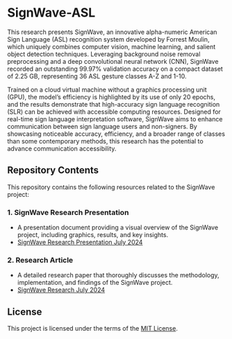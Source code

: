 # SignWave-ASL

This research presents SignWave, an innovative alpha-numeric American Sign Language (ASL) recognition system developed by Forrest Moulin, which uniquely combines computer vision, machine learning, and salient object detection techniques. Leveraging background noise removal preprocessing and a deep convolutional neural network (CNN), SignWave recorded an outstanding 99.97% validation accuracy on a compact dataset of 2.25 GB, representing 36 ASL gesture classes A-Z and 1-10.

Trained on a cloud virtual machine without a graphics processing unit (GPU), the model’s efficiency is highlighted by its use of only 20 epochs, and the results demonstrate that high-accuracy sign language recognition (SLR) can be achieved with accessible computing resources. Designed for real-time sign language interpretation software, SignWave aims to enhance communication between sign language users and non-signers. By showcasing noticeable accuracy, efficiency, and a broader range of classes than some contemporary methods, this research has the potential to advance communication accessibility.

## Repository Contents

This repository contains the following resources related to the SignWave project:

### 1. SignWave Research Presentation
- A presentation document providing a visual overview of the SignWave project, including graphics, results, and key insights.
- [SignWave Research Presentation July 2024](./SignWave%20Research%20Presentation%20July%202024.pdf)

### 2. Research Article
- A detailed research paper that thoroughly discusses the methodology, implementation, and findings of the SignWave project.
- [SignWave Research July 2024](./SignWave%20Research%20July%202024.pdf)

## License

This project is licensed under the terms of the [MIT License](./LICENSE).
